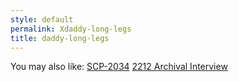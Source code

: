 ```yaml
---
style: default
permalink: Xdaddy-long-legs
title: daddy-long-legs
---
```

You may also like:
[SCP-2034](http://scp-wiki.net/scp-2034)
[2212 Archival Interview](http://scp-wiki.net/2212-archival-interview)